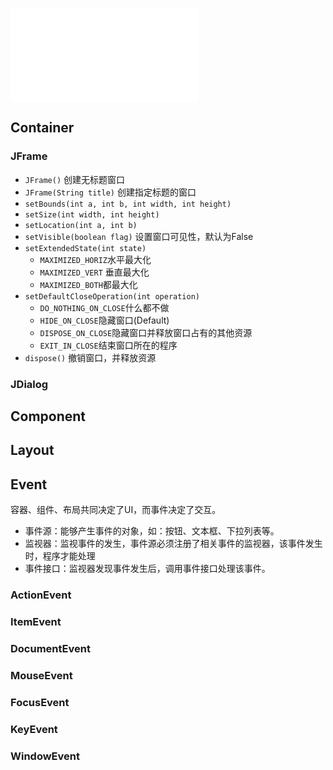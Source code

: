 ![Component类的部分子类](Component类的部分子类.md)
## Container
### JFrame 
- `JFrame()` 创建无标题窗口
- `JFrame(String title)` 创建指定标题的窗口
- `setBounds(int a, int b, int width, int height)`
- `setSize(int width, int height)`
- `setLocation(int a, int b)`
- `setVisible(boolean flag)` 设置窗口可见性，默认为False
- `setExtendedState(int state)` 
	- `MAXIMIZED_HORIZ`水平最大化
	- `MAXIMIZED_VERT` 垂直最大化
	- `MAXIMIZED_BOTH`都最大化
- `setDefaultCloseOperation(int operation)` 
	- `DO_NOTHING_ON_CLOSE`什么都不做
	- `HIDE_ON_CLOSE`隐藏窗口(Default)
	- `DISPOSE_ON_CLOSE`隐藏窗口并释放窗口占有的其他资源
	- `EXIT_IN_CLOSE`结束窗口所在的程序
- `dispose()` 撤销窗口，并释放资源

### JDialog

## Component


## Layout


## Event
容器、组件、布局共同决定了UI，而事件决定了交互。
- 事件源：能够产生事件的对象，如：按钮、文本框、下拉列表等。
- 监视器：监视事件的发生，事件源必须注册了相关事件的监视器，该事件发生时，程序才能处理
- 事件接口：监视器发现事件发生后，调用事件接口处理该事件。
### ActionEvent

### ItemEvent

### DocumentEvent

### MouseEvent

### FocusEvent

### KeyEvent

### WindowEvent

